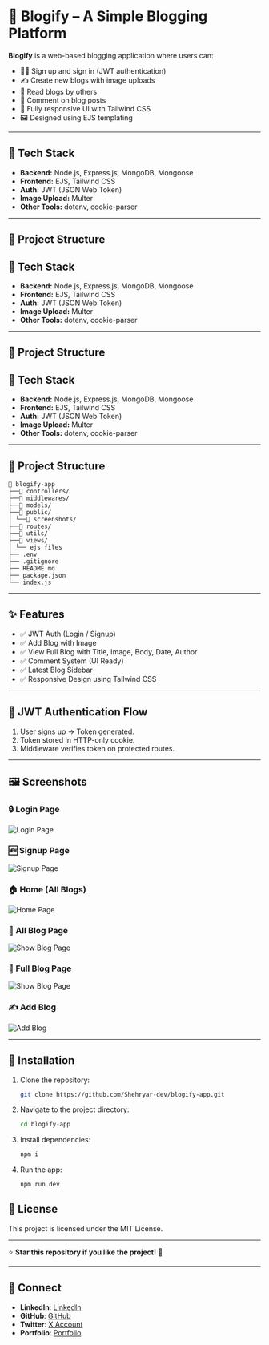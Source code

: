 # 📝 Blogify – A Simple Blogging Platform

**Blogify** is a web-based blogging application where users can:

- 🧑‍💻 Sign up and sign in (JWT authentication)
- ✍️ Create new blogs with image uploads
- 📖 Read blogs by others
- 💬 Comment on blog posts
- 📱 Fully responsive UI with Tailwind CSS
- 🖼️ Designed using EJS templating

---

## 🔧 Tech Stack

- **Backend:** Node.js, Express.js, MongoDB, Mongoose
- **Frontend:** EJS, Tailwind CSS
- **Auth:** JWT (JSON Web Token)
- **Image Upload:** Multer
- **Other Tools:** dotenv, cookie-parser

---

## 📁 Project Structure

## 🔧 Tech Stack

- **Backend:** Node.js, Express.js, MongoDB, Mongoose
- **Frontend:** EJS, Tailwind CSS
- **Auth:** JWT (JSON Web Token)
- **Image Upload:** Multer
- **Other Tools:** dotenv, cookie-parser

---

## 📁 Project Structure

## 🔧 Tech Stack

- **Backend:** Node.js, Express.js, MongoDB, Mongoose
- **Frontend:** EJS, Tailwind CSS
- **Auth:** JWT (JSON Web Token)
- **Image Upload:** Multer
- **Other Tools:** dotenv, cookie-parser

---

## 📁 Project Structure

```
📂 blogify-app
├──📂 controllers/
├──📂 middlewares/
├──📂 models/
├──📂 public/
│ └──📂 screenshots/
├──📂 routes/
├──📂 utils/
├──📂 views/
│ └── ejs files
├── .env
├── .gitignore
├── README.md
├── package.json
└── index.js
```

---

## ✨ Features

- ✅ JWT Auth (Login / Signup)
- ✅ Add Blog with Image
- ✅ View Full Blog with Title, Image, Body, Date, Author
- ✅ Comment System (UI Ready)
- ✅ Latest Blog Sidebar
- ✅ Responsive Design using Tailwind CSS

---

## 🔐 JWT Authentication Flow

1. User signs up → Token generated.
2. Token stored in HTTP-only cookie.
3. Middleware verifies token on protected routes.

---

## 🖼️ Screenshots

### 🔒 Login Page

![Login Page](./public/screenshots/login.png)

### 🆕 Signup Page

![Signup Page](./public/screenshots/signup.png)

### 🏠 Home (All Blogs)

![Home Page](./public/screenshots/home.png)

### 📄 All Blog Page

![Show Blog Page](./public/screenshots/show-all-blog.png)

### 📄 Full Blog Page

![Show Blog Page](./public/screenshots/show-single-blog.png)

### ✍️ Add Blog

![Add Blog](./public/screenshots/add.png)

---

## 🚀 Installation

1. Clone the repository:
   ```sh
   git clone https://github.com/Shehryar-dev/blogify-app.git
   ```
2. Navigate to the project directory:
   ```sh
   cd blogify-app
   ```
3. Install dependencies:
   ```sh
   npm i
   ```
4. Run the app:
   ```sh
   npm run dev
   ```

## 📜 License

This project is licensed under the MIT License.

---

⭐ **Star this repository if you like the project!** 🚀

---

## 💼 Connect

- **LinkedIn**: [LinkedIn](https://www.linkedin.com/in/shehryarkhandiv)
- **GitHub**: [GitHub](https://github.com/Shehryar-dev)
- **Twitter**: [X Account](https://x.com/Morphues_S)
- **Portfolio**: [Portfolio](https://shehriyar-portfolio-v2.netlify.app/)
